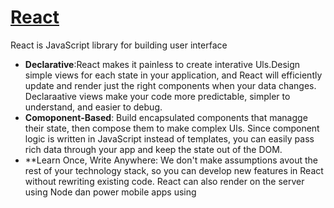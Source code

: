 # [React](https://github.com/facebook/react/) 
React is JavaScript library for building user interface
* **Declarative**:React makes it painless to create interative Uls.Design 
simple views for each state in your application, and React will efficiently 
update and render just the right components when your data changes.
Declaraative views make your code more predictable, simpler to understand, and easier to debug.
* **Comoponent-Based**: Build encapsulated components that managge their
state, then  compose them to make complex Uls. Since component logic is
written in JavaScript instead of templates, you can easily pass rich data
through your app and keep the state out of the DOM.
* **Learn Once, Write Anywhere: We don't make assumptions avout the rest
of your technology stack, so you can develop new features in React
without rewriting existing code. React can also render on the server using
Node dan power mobile apps using 
